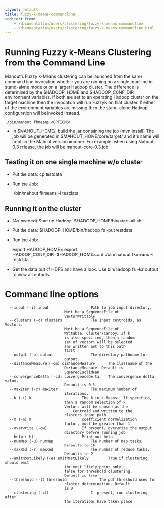 ```yaml
---
layout: default
title: fuzzy-k-means-commandline
redirect_from:
	- /documentation/users/clustering/fuzzy-k-means-commandline
	- /documentation/users/clustering/fuzzy-k-means-commandline.html
---
```


<a name="fuzzy-k-means-commandline-RunningFuzzyk-MeansClusteringfromtheCommandLine"></a>
# Running Fuzzy k-Means Clustering from the Command Line
Mahout's Fuzzy k-Means clustering can be launched from the same command
line invocation whether you are running on a single machine in stand-alone
mode or on a larger Hadoop cluster. The difference is determined by the
$HADOOP_HOME and $HADOOP_CONF_DIR environment variables. If both are set to
an operating Hadoop cluster on the target machine then the invocation will
run FuzzyK on that cluster. If either of the environment variables are
missing then the stand-alone Hadoop configuration will be invoked instead.


    ./bin/mahout fkmeans <OPTIONS>


* In $MAHOUT_HOME/, build the jar containing the job (mvn install) The job
will be generated in $MAHOUT_HOME/core/target/ and it's name will contain
the Mahout version number. For example, when using Mahout 0.3 release, the
job will be mahout-core-0.3.job


<a name="fuzzy-k-means-commandline-Testingitononesinglemachinew/ocluster"></a>
## Testing it on one single machine w/o cluster

* Put the data: cp <PATH TO DATA> testdata
* Run the Job:

    ./bin/mahout fkmeans -i testdata <OPTIONS>


<a name="fuzzy-k-means-commandline-Runningitonthecluster"></a>
## Running it on the cluster

* (As needed) Start up Hadoop: $HADOOP_HOME/bin/start-all.sh
* Put the data: $HADOOP_HOME/bin/hadoop fs -put <PATH TO DATA> testdata
* Run the Job:

    export HADOOP_HOME=<Hadoop Home Directory>
    export HADOOP_CONF_DIR=$HADOOP_HOME/conf
    ./bin/mahout fkmeans -i testdata <OPTIONS>

* Get the data out of HDFS and have a look. Use bin/hadoop fs -lsr output
to view all outputs.

<a name="fuzzy-k-means-commandline-Commandlineoptions"></a>
# Command line options

      --input (-i) input			       Path to job input directory.
    					       Must be a SequenceFile of
    					       VectorWritable
      --clusters (-c) clusters		       The input centroids, as Vectors.
    					       Must be a SequenceFile of
    					       Writable, Cluster/Canopy. If k
    					       is also specified, then a random
    					       set of vectors will be selected
    					       and written out to this path
    					       first
      --output (-o) output			       The directory pathname for
    					       output.
      --distanceMeasure (-dm) distanceMeasure      The classname of the
    					       DistanceMeasure. Default is
    					       SquaredEuclidean
      --convergenceDelta (-cd) convergenceDelta    The convergence delta value.
    					       Default is 0.5
      --maxIter (-x) maxIter		       The maximum number of
    					       iterations.
      --k (-k) k				       The k in k-Means.  If specified,
    					       then a random selection of k
    					       Vectors will be chosen as the
        					       Centroid and written to the
    					       clusters input path.
      --m (-m) m				       coefficient normalization
    					       factor, must be greater than 1
      --overwrite (-ow)			       If present, overwrite the output
    					       directory before running job
      --help (-h)				       Print out help
      --numMap (-u) numMap			       The number of map tasks.
    					       Defaults to 10
      --maxRed (-r) maxRed			       The number of reduce tasks.
    					       Defaults to 2
      --emitMostLikely (-e) emitMostLikely	       True if clustering should emit
    					       the most likely point only,
    					       false for threshold clustering.
    					       Default is true
      --threshold (-t) threshold		       The pdf threshold used for
    					       cluster determination. Default
    					       is 0
      --clustering (-cl)			       If present, run clustering after
    					       the iterations have taken place
